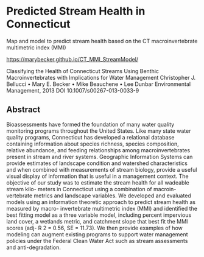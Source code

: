 # Predicted Stream Health in Connecticut
Map and model to predict stream health based on the CT macroinvertebrate multimetric index (MMI)

https://marybecker.github.io/CT_MMI_StreamModel/

Classifying the Health of Connecticut Streams Using Benthic Macroinvertebrates with Implications for Water Management
Christopher J. Bellucci • Mary E. Becker • Mike Beauchene • Lee Dunbar
Environmental Management, 2013 DOI 10.1007/s00267-013-0033-9

## Abstract 

Bioassessments have formed the foundation of
many water quality monitoring programs throughout the
United States. Like many state water quality programs,
Connecticut has developed a relational database containing
information about species richness, species composition,
relative abundance, and feeding relationships among
macroinvertebrates present in stream and river systems.
Geographic Information Systems can provide estimates of
landscape condition and watershed characteristics and
when combined with measurements of stream biology,
provide a useful visual display of information that is useful
in a management context. The objective of our study was to
estimate the stream health for all wadeable stream kilo-
meters in Connecticut using a combination of macroin-
vertebrate metrics and landscape variables. We developed
and evaluated models using an information theoretic
approach to predict stream health as measured by macro-
invertebrate multimetric index (MMI) and identified the
best fitting model as a three variable model, including
percent impervious land cover, a wetlands metric, and
catchment slope that best fit the MMI scores (adj-
R 2 = 0.56, SE = 11.73). We then provide examples of
how modeling can augment existing programs to support
water management policies under the Federal Clean Water
Act such as stream assessments and anti-degradation.
